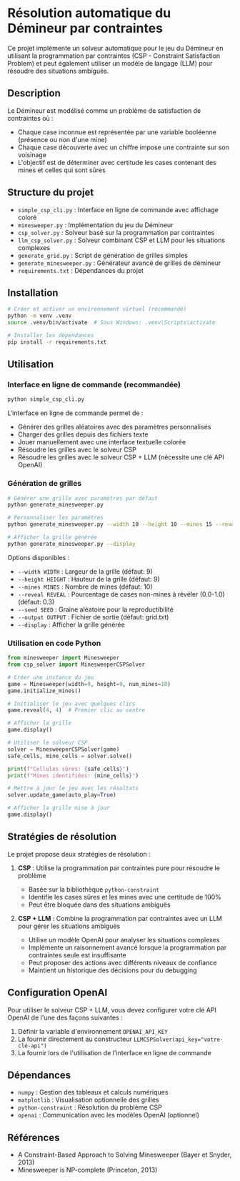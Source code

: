 # Résolution automatique du Démineur par contraintes

Ce projet implémente un solveur automatique pour le jeu du Démineur en utilisant la programmation par contraintes (CSP - Constraint Satisfaction Problem) et peut également utiliser un modèle de langage (LLM) pour résoudre des situations ambiguës.

## Description

Le Démineur est modélisé comme un problème de satisfaction de contraintes où :
- Chaque case inconnue est représentée par une variable booléenne (présence ou non d'une mine)
- Chaque case découverte avec un chiffre impose une contrainte sur son voisinage
- L'objectif est de déterminer avec certitude les cases contenant des mines et celles qui sont sûres

## Structure du projet

- `simple_csp_cli.py` : Interface en ligne de commande avec affichage coloré
- `minesweeper.py` : Implémentation du jeu du Démineur
- `csp_solver.py` : Solveur basé sur la programmation par contraintes
- `llm_csp_solver.py` : Solveur combinant CSP et LLM pour les situations complexes
- `generate_grid.py` : Script de génération de grilles simples
- `generate_minesweeper.py` : Générateur avancé de grilles de démineur
- `requirements.txt` : Dépendances du projet

## Installation

```bash
# Créer et activer un environnement virtuel (recommandé)
python -m venv .venv
source .venv/bin/activate  # Sous Windows: .venv\Scripts\activate

# Installer les dépendances
pip install -r requirements.txt
```

## Utilisation

### Interface en ligne de commande (recommandée)

```bash
python simple_csp_cli.py
```

L'interface en ligne de commande permet de :
- Générer des grilles aléatoires avec des paramètres personnalisés
- Charger des grilles depuis des fichiers texte
- Jouer manuellement avec une interface textuelle colorée
- Résoudre les grilles avec le solveur CSP
- Résoudre les grilles avec le solveur CSP + LLM (nécessite une clé API OpenAI)

### Génération de grilles

```bash
# Générer une grille avec paramètres par défaut
python generate_minesweeper.py

# Personnaliser les paramètres
python generate_minesweeper.py --width 10 --height 10 --mines 15 --reveal 0.3

# Afficher la grille générée
python generate_minesweeper.py --display
```

Options disponibles :
- `--width WIDTH` : Largeur de la grille (défaut: 9)
- `--height HEIGHT` : Hauteur de la grille (défaut: 9)
- `--mines MINES` : Nombre de mines (défaut: 10)
- `--reveal REVEAL` : Pourcentage de cases non-mines à révéler (0.0-1.0) (défaut: 0.3)
- `--seed SEED` : Graine aléatoire pour la reproductibilité
- `--output OUTPUT` : Fichier de sortie (défaut: grid.txt)
- `--display` : Afficher la grille générée

### Utilisation en code Python

```python
from minesweeper import Minesweeper
from csp_solver import MinesweeperCSPSolver

# Créer une instance du jeu
game = Minesweeper(width=9, height=9, num_mines=10)
game.initialize_mines()

# Initialiser le jeu avec quelques clics
game.reveal(4, 4)  # Premier clic au centre

# Afficher la grille
game.display()

# Utiliser le solveur CSP
solver = MinesweeperCSPSolver(game)
safe_cells, mine_cells = solver.solve()

print(f"Cellules sûres: {safe_cells}")
print(f"Mines identifiées: {mine_cells}")

# Mettre à jour le jeu avec les résultats
solver.update_game(auto_play=True)

# Afficher la grille mise à jour
game.display()
```

## Stratégies de résolution

Le projet propose deux stratégies de résolution :

1. **CSP** : Utilise la programmation par contraintes pure pour résoudre le problème
   - Basée sur la bibliothèque `python-constraint`
   - Identifie les cases sûres et les mines avec une certitude de 100%
   - Peut être bloquée dans des situations ambiguës

2. **CSP + LLM** : Combine la programmation par contraintes avec un LLM pour gérer les situations ambiguës
   - Utilise un modèle OpenAI pour analyser les situations complexes
   - Implémente un raisonnement avancé lorsque la programmation par contraintes seule est insuffisante
   - Peut proposer des actions avec différents niveaux de confiance
   - Maintient un historique des décisions pour du debugging

## Configuration OpenAI

Pour utiliser le solveur CSP + LLM, vous devez configurer votre clé API OpenAI de l'une des façons suivantes :
1. Définir la variable d'environnement `OPENAI_API_KEY`
2. La fournir directement au constructeur `LLMCSPSolver(api_key="votre-clé-api")`
3. La fournir lors de l'utilisation de l'interface en ligne de commande

## Dépendances

- `numpy` : Gestion des tableaux et calculs numériques
- `matplotlib` : Visualisation optionnelle des grilles
- `python-constraint` : Résolution du problème CSP
- `openai` : Communication avec les modèles OpenAI (optionnel)

## Références

- A Constraint-Based Approach to Solving Minesweeper (Bayer et Snyder, 2013)
- Minesweeper is NP-complete (Princeton, 2013) 